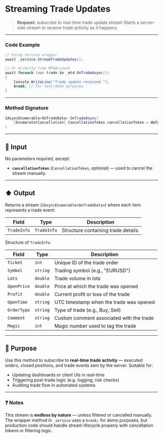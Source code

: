 # Streaming Trade Updates

> **Request:** subscribe to real-time trade update stream
> Starts a server-side stream to receive trade activity as it happens.

---

### Code Example

```csharp
// Using service wrapper
await _service.StreamTradeUpdates();

// Or directly from MT4Account
await foreach (var trade in _mt4.OnTradeAsync())
{
    Console.WriteLine("Trade update received.");
    break; // for test/demo purposes
}
```

---

### Method Signature

```csharp
IAsyncEnumerable<OnTradeData> OnTradeAsync(
    [EnumeratorCancellation] CancellationToken cancellationToken = default
)
```

---

## 🔽 Input

No parameters required, except:

* **`cancellationToken`** (`CancellationToken`, optional) — used to cancel the stream manually.

---

## ⬆️ Output

Returns a stream (`IAsyncEnumerable<OnTradeData>`) where each item represents a trade event:

| Field       | Type        | Description                         |
| ----------- | ----------- | ----------------------------------- |
| `TradeInfo` | `TradeInfo` | Structure containing trade details. |

Structure of `TradeInfo`:

| Field       | Type     | Description                              |
| ----------- | -------- | ---------------------------------------- |
| `Ticket`    | `int`    | Unique ID of the trade order             |
| `Symbol`    | `string` | Trading symbol (e.g., "EURUSD")          |
| `Lots`      | `double` | Trade volume in lots                     |
| `OpenPrice` | `double` | Price at which the trade was opened      |
| `Profit`    | `double` | Current profit or loss of the trade      |
| `OpenTime`  | `string` | UTC timestamp when the trade was opened  |
| `OrderType` | `string` | Type of trade (e.g., Buy, Sell)          |
| `Comment`   | `string` | Custom comment associated with the trade |
| `Magic`     | `int`    | Magic number used to tag the trade       |

---

## 🎯 Purpose

Use this method to subscribe to **real-time trade activity** — executed orders, closed positions, and trade events sent by the server. Suitable for:

* Updating dashboards or client UIs in real-time
* Triggering post-trade logic (e.g. logging, risk checks)
* Auditing trade flow in automated systems

---

### ❓ Notes

This stream is **endless by nature** — unless filtered or cancelled manually. The wrapper method in `_service` uses a `break;` for demo purposes, but production code should handle stream lifecycle properly with cancellation tokens or filtering logic.
